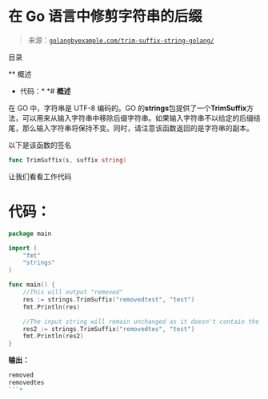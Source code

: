 <!--yml

类别：未分类

日期：2024-10-13 06:12:40

-->

# 在 Go 语言中修剪字符串的后缀

> 来源：[`golangbyexample.com/trim-suffix-string-golang/`](https://golangbyexample.com/trim-suffix-string-golang/)

目录

**   概述

+   代码：*  *# **概述**

在 GO 中，字符串是 UTF-8 编码的。GO 的**strings**包提供了一个**TrimSuffix**方法，可以用来从输入字符串中移除后缀字符串。如果输入字符串不以给定的后缀结尾，那么输入字符串将保持不变。同时，请注意该函数返回的是字符串的副本。

以下是该函数的签名

```go
func TrimSuffix(s, suffix string)
```

让我们看看工作代码

# **代码：**

```go
package main

import (
    "fmt"
    "strings"
)

func main() {
    //This will output "removed"
    res := strings.TrimSuffix("removedtest", "test")
    fmt.Println(res)

    //The input string will remain unchanged as it doesn't contain the test as suffix
    res2 := strings.TrimSuffix("removedtes", "test")
    fmt.Println(res2)
}
```

**输出：**

```go
removed
removedtes
```*
